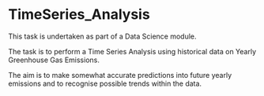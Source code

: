 # TimeSeries_Analysis

This task is undertaken as part of a Data Science module.

The task is to perform a Time Series Analysis using historical data on Yearly Greenhouse Gas Emissions.

The aim is to make somewhat accurate predictions into future yearly emissions and to recognise possible trends within the data.

